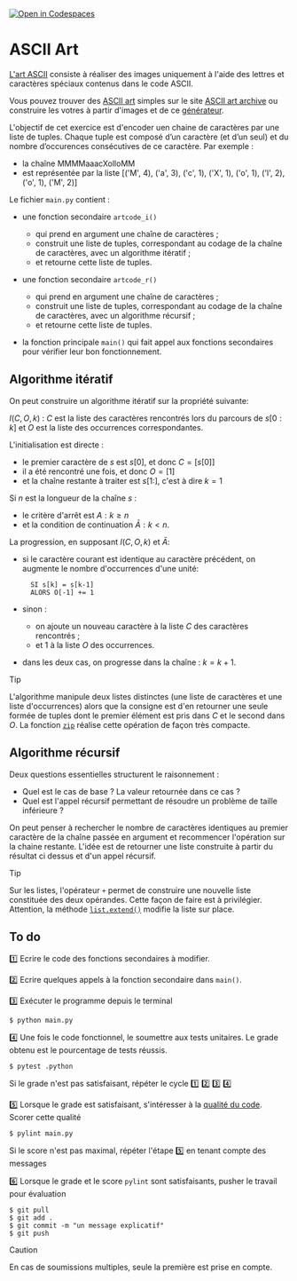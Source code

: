 [![Open in Codespaces](https://classroom.github.com/assets/launch-codespace-2972f46106e565e64193e422d61a12cf1da4916b45550586e14ef0a7c637dd04.svg)](https://classroom.github.com/open-in-codespaces?assignment_repo_id=17518142)
# ASCII Art

[L'art ASCII](https://fr.wikipedia.org/wiki/Art_ASCII) consiste à réaliser des images uniquement à l'aide des lettres et caractères spéciaux contenus dans le code ASCII.

Vous pouvez trouver des [ASCII art](https://en.wikipedia.org/wiki/ASCII_art) simples sur le site [ASCII art archive](https://www.asciiart.eu/) ou construire les votres à partir d'images et de ce [générateur](https://www.ascii-art-generator.org/).

L'objectif de cet exercice est d'encoder uen chaine de caractères par une liste de tuples. Chaque tuple est composé d’un caractère (et d’un seul) et du nombre d’occurences consécutives de ce caractère. Par exemple :

- la chaîne MMMMaaacXolloMM
- est représentée par la liste [('M', 4), ('a', 3), ('c', 1), ('X', 1), ('o', 1), ('l', 2), ('o', 1), ('M', 2)]

Le fichier ``main.py`` contient :

- une fonction secondaire ``artcode_i()``
  
  - qui prend en argument une chaîne de caractères ;
  - construit une liste de tuples, correspondant au codage de la chaîne de caractères, avec un algorithme itératif ;
  - et retourne cette liste de tuples.

- une fonction secondaire ``artcode_r()``
  
  - qui prend en argument une chaîne de caractères ;
  - construit une liste de tuples, correspondant au codage de la chaîne de caractères, avec un algorithme récursif ;
  - et retourne cette liste de tuples.

- la fonction principale ``main()`` qui fait appel aux fonctions secondaires pour vérifier leur bon fonctionnement.

## Algorithme itératif

On peut construire un algorithme itératif sur la propriété suivante:

$I(C, O, k)$ : $C$ est la liste des caractères rencontrés lors du parcours de $s[0:k]$ et $O$ est la liste des occurrences correspondantes.

L'initialisation est directe :

- le premier caractère de $s$ est $s[0]$, et donc $C = [ s[0] ]$
- il a été rencontré une fois, et donc $O = [ 1 ]$
- et la chaîne restante à traiter est $s[1:]$, c'est à dire $k = 1$

Si $n$ est la longueur de la chaîne $s$ :

- le critère d'arrêt est $A : k \geq n$
- et la condition de continuation $\bar{A} : k < n$.

La progression, en supposant $I(C, O, k)$ et $\bar{A}$:

- si le caractère courant est identique au caractère précédent, on augmente le nombre d'occurrences d'une unité:

        SI s[k] = s[k-1]
        ALORS O[-1] += 1

-  sinon :

    - on ajoute un nouveau caractère à la liste $C$ des caractères rencontrés ;
    - et $1$ à la liste $O$ des occurrences.

-   dans les deux cas, on progresse dans la chaîne : $k = k+1$.


> [!TIP]
L'algorithme manipule deux listes distinctes (une liste de caractères et une liste d'occurrences) alors que la consigne est d'en retourner une seule formée de tuples dont le premier élément est pris dans $C$ et le second dans $O$. La fonction [`zip`](https://docs.python.org/3/library/functions.html#zip) réalise cette opération de façon très compacte.

## Algorithme récursif

Deux questions essentielles structurent le raisonnement :

- Quel est le cas de base ? La valeur retournée dans ce cas ?
- Quel est l'appel récursif permettant de résoudre un problème de taille inférieure ?

On peut penser à rechercher le nombre de caractères identiques au premier caractère de la chaîne passée en argument et recommencer l'opération sur la chaine restante. L'idée est de retourner une liste construite à partir du résultat ci dessus et d'un appel récursif.

> [!TIP]
Sur les listes, l'opérateur `+` permet de construire une nouvelle liste constituée des deux opérandes. Cette façon de faire est à privilégier. Attention, la méthode [`list.extend()`](https://docs.python.org/3/tutorial/datastructures.html#more-on-lists) modifie la liste sur place.

## To do

1️⃣ Ecrire le code des fonctions secondaires à modifier.

2️⃣ Ecrire quelques appels à la fonction secondaire dans ``main()``.

3️⃣ Exécuter le programme depuis le terminal

    $ python main.py

4️⃣ Une fois le code fonctionnel, le soumettre aux tests unitaires. Le grade obtenu est le pourcentage de tests réussis. 

    $ pytest .python

Si le grade n'est pas satisfaisant, répéter le cycle 1️⃣ 2️⃣ 3️⃣ 4️⃣

5️⃣ Lorsque le grade est satisfaisant, s'intéresser à la [qualité du code](https://perso.esiee.fr/~courivad/python/chapters/16-style.html). Scorer cette qualité

    $ pylint main.py

Si le score n'est pas maximal, répéter l'étape 5️⃣ en tenant compte des messages

6️⃣ Lorsque le grade et le score ``pylint`` sont satisfaisants, pusher le travail pour évaluation

    $ git pull
    $ git add .
    $ git commit -m "un message explicatif"
    $ git push

> [!CAUTION]
En cas de soumissions multiples, seule la première est prise en compte.
